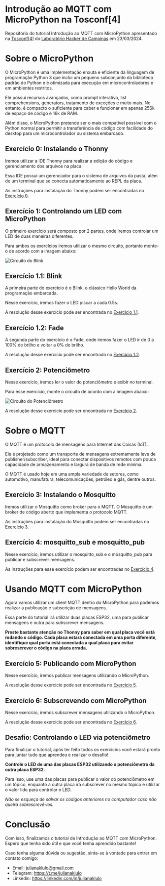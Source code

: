 # Introdução ao MQTT com MicroPython na Tosconf[4]
Repositório do tutorial Introdução ao MQTT com MicroPython apresentado na [Tosconf[4]](https://2024.tosconf.lhc.net.br/) do [Laboratório Hacker de Campinas](https://lhc.net.br/) em 23/03/2024.

# Sobre o MicroPython
O MicroPython é uma implementação enxuta e eficiente da linguagem de programação Python 3 que inclui um pequeno subconjunto da biblioteca padrão do Python e é otimizada para execução em microcontroladores e em ambientes restritos.

Ele possui recursos avançados, como prompt interativo, list comprehensions, generators, tratamento de exceções e muito mais. No entanto, é compacto o suficiente para caber e funcionar em apenas 256k de espaço de código e 16k de RAM.

Além disso, o MicroPython pretende ser o mais compatível possível com o Python normal para permitir a transferência de código com facilidade do desktop para um microcontrolador ou sistema embarcado.

## Exercício 0: Instalando o Thonny
Iremos utilizar a IDE Thonny para realizar a edição do código e gerenciamento dos arquivos na placa.

Essa IDE possui um gerenciador para o sistema de arquivos da pasta, além de um terminal que se conecta automaticamente ao REPL da placa.

As instruções para instalação do Thonny podem ser encontradas no [Exercício 0](exercicios/exercicio_0.md).

## Exercício 1: Controlando um LED com MicroPython
O primeiro exercício será composto por 2 partes, onde iremos controlar um LED de duas maneiras diferentes.

Para ambos os exercícios iremos utilizar o mesmo circuito, portanto monte-o de acordo com a imagem abaixo:

![Circuito do Blink](exercicios/imagens/blink.png)

## Exercício 1.1: Blink
A primeira parte do exercício é o Blink, o clássico Hello World da programação embarcada.

Nesse exercício, iremos fazer o LED piscar a cada 0.5s.

A resolução desse exercício pode ser encontrada no [Exercício 1.1](exercicios/exercicio_1_1.py).

## Exercício 1.2: Fade
A segunda parte do exercício é o Fade, onde iremos fazer o LED ir de 0 a 100% de brilho e voltar a 0% de brilho.

A resolução desse exercício pode ser encontrada no [Exercício 1.2](exercicios/exercicio_1_2.py).

## Exercício 2: Potenciômetro
Nesse exercício, iremos ler o valor do potenciômetro e exibir no terminal.

Para esse exercício, monte o circuito de acordo com a imagem abaixo:

![Circuito do Potenciômetro](exercicios/imagens/potenciometro.png)

A resolução desse exercício pode ser encontrada no [Exercício 2](exercicios/exercicio_2.py).

# Sobre o MQTT
O MQTT é um protocolo de mensagens para Internet das Coisas (IoT).

Ele é projetado como um transporte de mensagens extremamente leve de publisher/subscriber, ideal para conectar dispositivos remotos com pouca capacidade de armazenamento e largura de banda de rede mínima.

O MQTT é usado hoje em uma ampla variedade de setores, como automotivo, manufatura, telecomunicações, petróleo e gás, dentre outros.

## Exercício 3: Instalando o Mosquitto
Iremos utilizar o Mosquitto como broker para o MQTT. O Mosquitto é um broker de código aberto que implementa o protocolo MQTT.

As instruções para instalação do Mosquitto podem ser encontradas no [Exercício 3](exercicios/exercicio_3.md).

## Exercício 4: mosquitto_sub e mosquitto_pub
Nesse exercício, iremos utilizar o mosquitto_sub e o mosquitto_pub para publicar e subscrever mensagens.

As instruções para esse exercício podem ser encontradas no [Exercício 4](exercicios/exercicio_4.md).

# Usando MQTT com MicroPython
Agora vamos utilizar um client MQTT dentro do MicroPython para podemos realizar a publicação e subscrição de mensagens.

Essa parte do tutorial irá utilizar duas placas ESP32, uma para publicar mensagens e outra para subscrever mensagens.

<b>Preste bastante atenção no Thonny para saber em qual placa você está rodando o código. Cada placa estará conectada em uma porta diferente, identifique qual porta está conectada a qual placa para evitar sobrescrever o código na placa errada.</b>

## Exercício 5: Publicando com MicroPython
Nesse exercício, iremos publicar mensagens utilizando o MicroPython.

A resolução desse exercício pode ser encontrada no [Exercício 5](exercicios/exercicio_5.py).

## Exercício 6: Subscrevendo com MicroPython
Nesse exercício, iremos subscrever mensagens utilizando o MicroPython.

A resolução desse exercício pode ser encontrada no [Exercício 6](exercicios/exercicio_6.py).

## Desafio: Controlando o LED via potenciômetro
Para finalizar o tutorial, após ter feito todos os exercícios você estará pronto para juntar tudo que aprendeu e realizar o desafio!

<b>Controle o LED de uma das placas ESP32 utilizando o potenciômetro da outra placa ESP32.</b>

Para isso, use uma das placas para publicar o valor do potenciômetro em um tópico, enquanto a outra placa irá subscrever no mesmo tópico e utilizar o valor lido para controlar o LED.

<i>Não se esqueça de salvar os códigos anteriores no computador caso não queira sobrescrevê-los.</i>

# Conclusão
Com isso, finalizamos o tutorial de Introdução ao MQTT com MicroPython. Espero que tenha sido útil e que você tenha aprendido bastante!

Caso tenha alguma dúvida ou sugestão, sinta-se à vontade para entrar em contato comigo:
- Email: julianaklulo@gmail.com
- Telegram: https://t.me/julianaklulo
- Linkedin: https://linkedin.com/in/julianaklulo
